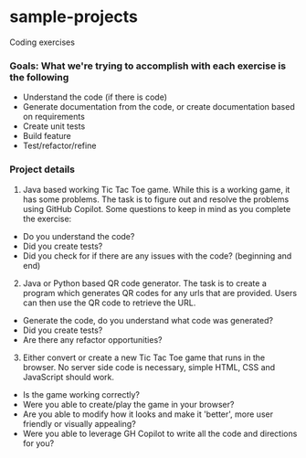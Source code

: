 # sample-projects
Coding exercises

### Goals: What we're trying to accomplish with each exercise is the following
- Understand the code (if there is code)
- Generate documentation from the code, or create documentation based on requirements
- Create unit tests
- Build feature
- Test/refactor/refine

### Project details
1) Java based working Tic Tac Toe game. While this is a working game, it has some problems. The task is to figure out and resolve the problems using GitHub Copilot. Some questions to keep in mind as you complete the exercise:
- Do you understand the code?
- Did you create tests?
- Did you check for if there are any issues with the code? (beginning and end)

2) Java or Python based QR code generator. The task is to create a program which generates QR codes for any urls that are provided. Users can then use the QR code to retrieve the URL.
- Generate the code, do you understand what code was generated?
- Did you create tests?
- Are there any refactor opportunities?

3) Either convert or create a new Tic Tac Toe game that runs in the browser. No server side code is necessary, simple HTML, CSS and JavaScript should work.
- Is the game working correctly?
- Were you able to create/play the game in your browser?
- Are you able to modify how it looks and make it 'better', more user friendly or visually appealing?
- Were you able to leverage GH Copilot to write all the code and directions for you?

